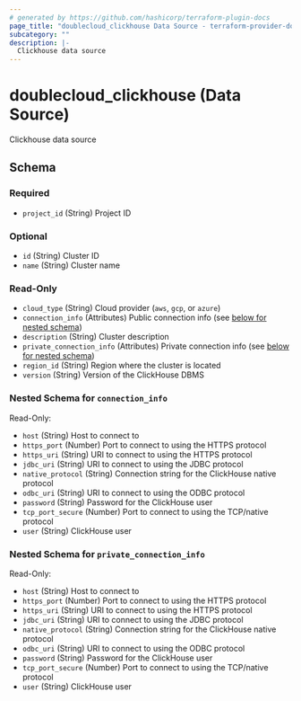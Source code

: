 ```yaml
---
# generated by https://github.com/hashicorp/terraform-plugin-docs
page_title: "doublecloud_clickhouse Data Source - terraform-provider-doublecloud"
subcategory: ""
description: |-
  Clickhouse data source
---
```


# doublecloud_clickhouse (Data Source)

Clickhouse data source



<!-- schema generated by tfplugindocs -->
## Schema

### Required

- `project_id` (String) Project ID

### Optional

- `id` (String) Cluster ID
- `name` (String) Cluster name

### Read-Only

- `cloud_type` (String) Cloud provider (`aws`, `gcp`, or `azure`)
- `connection_info` (Attributes) Public connection info (see [below for nested schema](#nestedatt--connection_info))
- `description` (String) Cluster description
- `private_connection_info` (Attributes) Private connection info (see [below for nested schema](#nestedatt--private_connection_info))
- `region_id` (String) Region where the cluster is located
- `version` (String) Version of the ClickHouse DBMS

<a id="nestedatt--connection_info"></a>
### Nested Schema for `connection_info`

Read-Only:

- `host` (String) Host to connect to
- `https_port` (Number) Port to connect to using the HTTPS protocol
- `https_uri` (String) URI to connect to using the HTTPS protocol
- `jdbc_uri` (String) URI to connect to using the JDBC protocol
- `native_protocol` (String) Connection string for the ClickHouse native protocol
- `odbc_uri` (String) URI to connect to using the ODBC protocol
- `password` (String) Password for the ClickHouse user
- `tcp_port_secure` (Number) Port to connect to using the TCP/native protocol
- `user` (String) ClickHouse user


<a id="nestedatt--private_connection_info"></a>
### Nested Schema for `private_connection_info`

Read-Only:

- `host` (String) Host to connect to
- `https_port` (Number) Port to connect to using the HTTPS protocol
- `https_uri` (String) URI to connect to using the HTTPS protocol
- `jdbc_uri` (String) URI to connect to using the JDBC protocol
- `native_protocol` (String) Connection string for the ClickHouse native protocol
- `odbc_uri` (String) URI to connect to using the ODBC protocol
- `password` (String) Password for the ClickHouse user
- `tcp_port_secure` (Number) Port to connect to using the TCP/native protocol
- `user` (String) ClickHouse user


